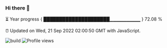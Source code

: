 ### Hi there 👋

⏳ Year progress { █████████████████████▁▁▁▁▁▁▁▁▁ } 72.08 %

⏰ Updated on Wed, 21 Sep 2022 02:00:50 GMT with JavaScript.

![build](https://github.com/shenxianpeng/year-progress/workflows/build/badge.svg) ![Profile views](https://gpvc.arturio.dev/shenxianpeng)
